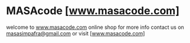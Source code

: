 # MASAcode [www.masacode.com]

welcome to www.masacode.com
online shop for more info contact us on
masasimpafra@gmail.com or visit [www.masacode.com]
